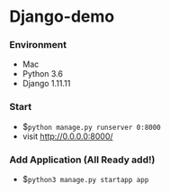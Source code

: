 # Django-demo

### Environment

- Mac
- Python 3.6
- Django 1.11.11

### Start

- $`python manage.py runserver 0:8000`
- visit http://0.0.0.0:8000/

### Add Application (All Ready add!)

- $`python3 manage.py startapp app`